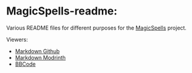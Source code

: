 # MagicSpells-readme:

Various README files for different purposes for the [MagicSpells](https://github.com/TheComputerGeek2/MagicSpells) project.

Viewers:
* [Markdown Github](https://github.com/JasperLorelai/MagicSpells-readme/new/main)
* [Markdown Modrinth](https://modrinth.com/plugin/magicspells/settings/description)
* [BBCode](https://www.spigotmc.org/forums/spigot-discussion.7/create-thread)
